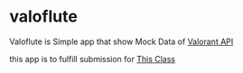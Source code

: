 # valoflute

Valoflute is Simple app that show Mock Data of [Valorant API](https://dash.valorant-api.com)

this app is to fulfill submission for [This Class](https://www.dicoding.com/academies/159)